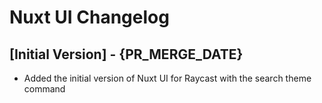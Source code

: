 # Nuxt UI Changelog

## [Initial Version] - {PR_MERGE_DATE}

- Added the initial version of Nuxt UI for Raycast with the search theme command
